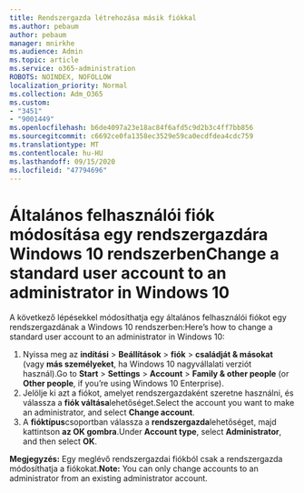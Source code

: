 ```yaml
---
title: Rendszergazda létrehozása másik fiókkal
ms.author: pebaum
author: pebaum
manager: mnirkhe
ms.audience: Admin
ms.topic: article
ms.service: o365-administration
ROBOTS: NOINDEX, NOFOLLOW
localization_priority: Normal
ms.collection: Adm_O365
ms.custom:
- "3451"
- "9001449"
ms.openlocfilehash: b6de4097a23e18ac84f6afd5c9d2b3c4ff7bb856
ms.sourcegitcommit: c6692ce0fa1358ec3529e59ca0ecdfdea4cdc759
ms.translationtype: MT
ms.contentlocale: hu-HU
ms.lasthandoff: 09/15/2020
ms.locfileid: "47794696"
---
```

# <a name="change-a-standard-user-account-to-an-administrator-in-windows-10"></a><span data-ttu-id="3bc1d-102">Általános felhasználói fiók módosítása egy rendszergazdára Windows 10 rendszerben</span><span class="sxs-lookup"><span data-stu-id="3bc1d-102">Change a standard user account to an administrator in Windows 10</span></span>

<span data-ttu-id="3bc1d-103">A következő lépésekkel módosíthatja egy általános felhasználói fiókot egy rendszergazdának a Windows 10 rendszerben:</span><span class="sxs-lookup"><span data-stu-id="3bc1d-103">Here’s how to change a standard user account to an administrator in Windows 10:</span></span>

1. <span data-ttu-id="3bc1d-104">Nyissa meg az **indítási**  >  **Beállítások**  >  **fiók**  >  **családját & másokat** (vagy **más személyeket**, ha Windows 10 nagyvállalati verziót használ).</span><span class="sxs-lookup"><span data-stu-id="3bc1d-104">Go to **Start** > **Settings** > **Account** > **Family & other people** (or **Other people**, if you’re using Windows 10 Enterprise).</span></span>
2. <span data-ttu-id="3bc1d-105">Jelölje ki azt a fiókot, amelyet rendszergazdaként szeretne használni, és válassza a **fiók váltása**lehetőséget.</span><span class="sxs-lookup"><span data-stu-id="3bc1d-105">Select the account you want to make an administrator, and select **Change account**.</span></span>
3. <span data-ttu-id="3bc1d-106">A **fióktípus**csoportban válassza a **rendszergazda**lehetőséget, majd kattintson **az OK gombra**.</span><span class="sxs-lookup"><span data-stu-id="3bc1d-106">Under **Account type**, select **Administrator**, and then select **OK**.</span></span>

<span data-ttu-id="3bc1d-107">**Megjegyzés:** Egy meglévő rendszergazdai fiókból csak a rendszergazda módosíthatja a fiókokat.</span><span class="sxs-lookup"><span data-stu-id="3bc1d-107">**Note:** You can only change accounts to an administrator from an existing administrator account.</span></span>